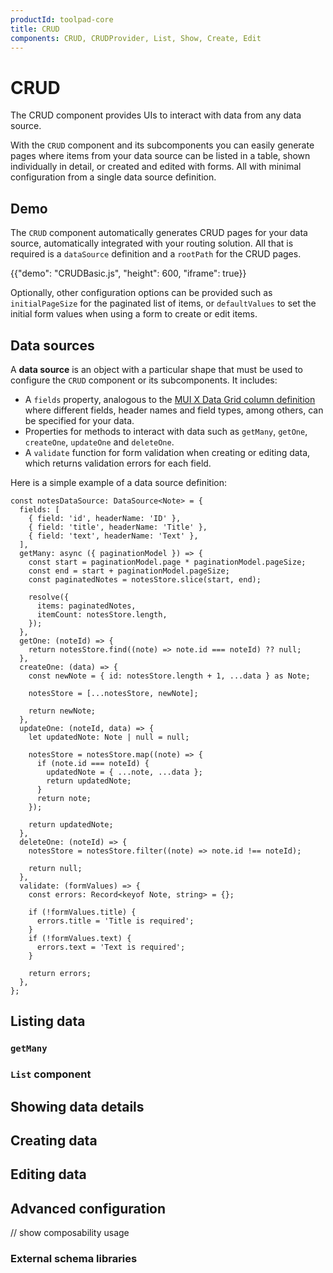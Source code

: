 ```yaml
---
productId: toolpad-core
title: CRUD
components: CRUD, CRUDProvider, List, Show, Create, Edit
---
```


# CRUD

<p class="description">The CRUD component provides UIs to interact with data from any data source.</p>

With the `CRUD` component and its subcomponents you can easily generate pages where items from your data source can be listed in a table, shown individually in detail, or created and edited with forms. All with minimal configuration from a single data source definition.

## Demo

The `CRUD` component automatically generates CRUD pages for your data source, automatically integrated with your routing solution. All that is required is a `dataSource` definition and a `rootPath` for the CRUD pages.

{{"demo": "CRUDBasic.js", "height": 600, "iframe": true}}

Optionally, other configuration options can be provided such as `initialPageSize` for the paginated list of items, or `defaultValues` to set the initial form values when using a form to create or edit items.

## Data sources

A **data source** is an object with a particular shape that must be used to configure the `CRUD` component or its subcomponents.
It includes:

- A `fields` property, analogous to the [MUI X Data Grid column definition](https://mui.com/x/react-data-grid/column-definition/) where different fields, header names and field types, among others, can be specified for your data.
- Properties for methods to interact with data such as `getMany`, `getOne`, `createOne`, `updateOne` and `deleteOne`.
- A `validate` function for form validation when creating or editing data, which returns validation errors for each field.

Here is a simple example of a data source definition:

```tsx
const notesDataSource: DataSource<Note> = {
  fields: [
    { field: 'id', headerName: 'ID' },
    { field: 'title', headerName: 'Title' },
    { field: 'text', headerName: 'Text' },
  ],
  getMany: async ({ paginationModel }) => {
    const start = paginationModel.page * paginationModel.pageSize;
    const end = start + paginationModel.pageSize;
    const paginatedNotes = notesStore.slice(start, end);

    resolve({
      items: paginatedNotes,
      itemCount: notesStore.length,
    });
  },
  getOne: (noteId) => {
    return notesStore.find((note) => note.id === noteId) ?? null;
  },
  createOne: (data) => {
    const newNote = { id: notesStore.length + 1, ...data } as Note;

    notesStore = [...notesStore, newNote];

    return newNote;
  },
  updateOne: (noteId, data) => {
    let updatedNote: Note | null = null;

    notesStore = notesStore.map((note) => {
      if (note.id === noteId) {
        updatedNote = { ...note, ...data };
        return updatedNote;
      }
      return note;
    });

    return updatedNote;
  },
  deleteOne: (noteId) => {
    notesStore = notesStore.filter((note) => note.id !== noteId);

    return null;
  },
  validate: (formValues) => {
    const errors: Record<keyof Note, string> = {};

    if (!formValues.title) {
      errors.title = 'Title is required';
    }
    if (!formValues.text) {
      errors.text = 'Text is required';
    }

    return errors;
  },
};
```

## Listing data

### `getMany`

### `List` component

## Showing data details

## Creating data

## Editing data

## Advanced configuration

// show composability usage

### External schema libraries
